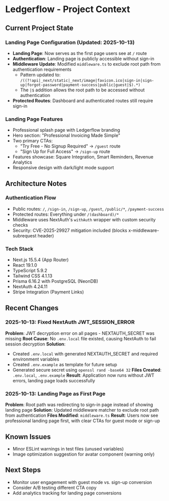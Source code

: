 # Ledgerflow - Project Context

## Current Project State

### Landing Page Configuration (Updated: 2025-10-13)
- **Landing Page**: Now serves as the first page users see at `/` route
- **Authentication**: Landing page is publicly accessible without sign-in
- **Middleware Update**: Modified `middleware.ts` to exclude root path from authentication requirements
  - Pattern updated to: `/((?!api|_next/static|_next/image|favicon.ico|sign-in|sign-up|forgot-password|payment-success|public|guest|$).*)`
  - The `|$` addition allows the root path to be accessed without authentication
- **Protected Routes**: Dashboard and authenticated routes still require sign-in

### Landing Page Features
- Professional splash page with Ledgerflow branding
- Hero section: "Professional Invoicing Made Simple"
- Two primary CTAs:
  - "Try Free - No Signup Required" → `/guest` route
  - "Sign Up for Full Access" → `/sign-up` route
- Features showcase: Square Integration, Smart Reminders, Revenue Analytics
- Responsive design with dark/light mode support

## Architecture Notes

### Authentication Flow
- Public routes: `/`, `/sign-in`, `/sign-up`, `/guest`, `/public/*`, `/payment-success`
- Protected routes: Everything under `/(dashboard)/*`
- Middleware uses NextAuth's `withAuth` wrapper with custom security checks
- Security: CVE-2025-29927 mitigation included (blocks x-middleware-subrequest header)

### Tech Stack
- Next.js 15.5.4 (App Router)
- React 19.1.0
- TypeScript 5.9.2
- Tailwind CSS 4.1.13
- Prisma 6.16.2 with PostgreSQL (NeonDB)
- NextAuth 4.24.11
- Stripe Integration (Payment Links)

## Recent Changes

### 2025-10-13: Fixed NextAuth JWT_SESSION_ERROR
**Problem**: JWT decryption error on all pages - NEXTAUTH_SECRET was missing
**Root Cause**: No `.env.local` file existed, causing NextAuth to fail session decryption
**Solution**:
  - Created `.env.local` with generated NEXTAUTH_SECRET and required environment variables
  - Created `.env.example` as template for future setup
  - Generated secure secret using `openssl rand -base64 32`
**Files Created**: `.env.local`, `.env.example`
**Result**: Application now runs without JWT errors, landing page loads successfully

### 2025-10-13: Landing Page as First Page
**Problem**: Root path was redirecting to sign-in page instead of showing landing page
**Solution**: Updated middleware matcher to exclude root path from authentication
**Files Modified**: `middleware.ts`
**Result**: Users now see professional landing page first, with clear CTAs for guest mode or sign-up

## Known Issues
- Minor ESLint warnings in test files (unused variables)
- Image optimization suggestion for avatar component (warning only)

## Next Steps
- Monitor user engagement with guest mode vs. sign-up conversion
- Consider A/B testing different CTA copy
- Add analytics tracking for landing page conversions
